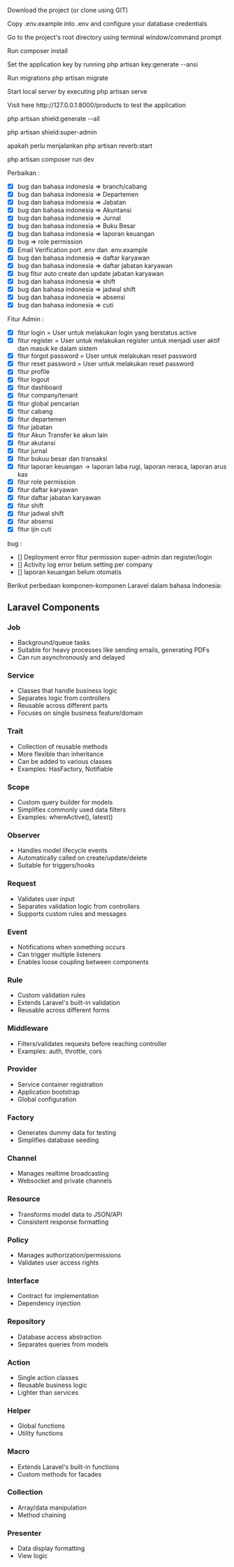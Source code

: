 <p>Download the project (or clone using GIT)</p>
<p>Copy .env.example into .env and configure your database credentials</p>
<p>Go to the project's root directory using terminal window/command prompt</p>
<p>Run composer install</p>
<p>Set the application key by running php artisan key:generate --ansi</p>
<p>Run migrations php artisan migrate</p>
<p>Start local server by executing php artisan serve</p>
<p>Visit here http://127.0.0.1:8000/products to test the application</p>
<p> php artisan shield:generate --all </p>
<p>  php artisan shield:super-admin </p>
<p>  apakah perlu menjalankan php artisan reverb:start </p>
<p>  php artisan composer run dev </p>

Perbaikan :

-   [x] bug dan bahasa indonesia => branch/cabang
-   [x] bug dan bahasa indonesia => Departemen
-   [x] bug dan bahasa indonesia => Jabatan
-   [x] bug dan bahasa indonesia => Akuntansi
-   [x] bug dan bahasa indonesia => Jurnal
-   [x] bug dan bahasa indonesia => Buku Besar
-   [x] bug dan bahasa indonesia => laporan keuangan
-   [x] bug => role permission
-   [x] Email Verification port .env dan .env.example
-   [x] bug dan bahasa indonesia => daftar karyawan
-   [x] bug dan bahasa indonesia => daftar jabatan karyawan
-   [x] bug fitur auto create dan update jabatan karyawan
-   [x] bug dan bahasa indonesia => shift
-   [x] bug dan bahasa indonesia => jadwal shift
-   [x] bug dan bahasa indonesia => absensi
-   [x] bug dan bahasa indonesia => cuti

Fitur Admin :

-   [x] fitur login = User untuk melakukan login yang berstatus active
-   [x] fitur register = User untuk melakukan register untuk menjadi user aktif dan masuk ke dalam sistem
-   [x] fitur forgot password =  User untuk melakukan reset password
-   [x] fitur reset password = User untuk melakukan reset password
-   [x] fitur profile
-   [x] fitur logout
-   [x] fitur dashboard
-   [x] fitur company/tenant
-   [x] fitur global pencarian
-   [x] fitur cabang
-   [x] fitur departemen
-   [x] fitur jabatan
-   [x] fitur Akun Transfer ke akun lain
-   [x] fitur akutansi
-   [x] fitur jurnal
-   [x] fitur bukuu besar dan transaksi
-   [x] fitur laporan keuangan -> laporan laba rugi, laporan neraca, laporan arus kas
-   [x] fitur role permission
-   [x] fitur daftar karyawan
-   [x] fitur daftar jabatan karyawan
-   [x] fitur shift
-   [x] fitur jadwal shift
-   [x] fitur absensi
-   [x] fitur ijin cuti

bug :

-   [] Deployment error fitur permission super-admin dan register/login
-   [] Activity log error belum setting per company
-   [] laporan keuangan belum otomatis

Berikut perbedaan komponen-komponen Laravel dalam bahasa Indonesia:

## Laravel Components

### Job
- Background/queue tasks
- Suitable for heavy processes like sending emails, generating PDFs
- Can run asynchronously and delayed

### Service
- Classes that handle business logic
- Separates logic from controllers
- Reusable across different parts
- Focuses on single business feature/domain

### Trait
- Collection of reusable methods
- More flexible than inheritance
- Can be added to various classes
- Examples: HasFactory, Notifiable

### Scope
- Custom query builder for models
- Simplifies commonly used data filters
- Examples: whereActive(), latest()

### Observer
- Handles model lifecycle events
- Automatically called on create/update/delete
- Suitable for triggers/hooks

### Request
- Validates user input
- Separates validation logic from controllers
- Supports custom rules and messages

### Event
- Notifications when something occurs
- Can trigger multiple listeners
- Enables loose coupling between components

### Rule
- Custom validation rules
- Extends Laravel's built-in validation
- Reusable across different forms

### Middleware
- Filters/validates requests before reaching controller
- Examples: auth, throttle, cors

### Provider
- Service container registration
- Application bootstrap
- Global configuration

### Factory
- Generates dummy data for testing
- Simplifies database seeding

### Channel
- Manages realtime broadcasting
- Websocket and private channels

### Resource
- Transforms model data to JSON/API
- Consistent response formatting

### Policy
- Manages authorization/permissions
- Validates user access rights

### Interface
- Contract for implementation
- Dependency injection

### Repository
- Database access abstraction
- Separates queries from models

### Action
- Single action classes
- Reusable business logic
- Lighter than services

### Helper
- Global functions
- Utility functions

### Macro
- Extends Laravel's built-in functions
- Custom methods for facades

### Collection
- Array/data manipulation
- Method chaining

### Presenter
- Data display formatting
- View logic